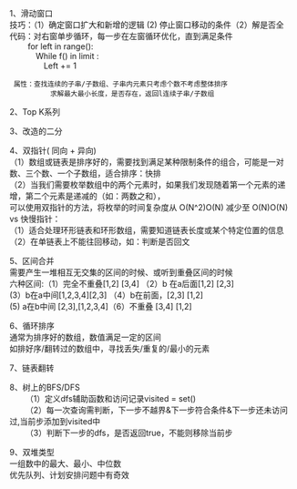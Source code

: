 1、滑动窗口  
技巧：（1）确定窗口扩大和新增的逻辑  (2) 停止窗口移动的条件（2）解是否全  
代码：对右窗单步循环，每一步在左窗循环优化，直到满足条件  
    &emsp;&emsp; for left in range():  
    &emsp;&emsp;&emsp;  While f()  in limit :  
    &emsp;&emsp;&emsp;&emsp;  Left += 1  

     属性：查找连续的子串/子数组、子串内元素只考虑个数不考虑整体排序 
              求解最大最小长度，是否存在，返回l连续子串/子数组
2、Top K系列  

3、改造的二分  

4、双指针( 同向 + 异向)  
  （1）数组或链表是排序好的，需要找到满足某种限制条件的组合，可能是一对数、三个数、一个子数组，适合排序：快排  
  （2）当我们需要枚举数组中的两个元素时，如果我们发现随着第一个元素的递增，第二个元素是递减的（如：两数之和），  
      可以使用双指针的方法，将枚举的时间复杂度从 O(N^2)O(N) 减少至 O(N)O(N)  
   vs 快慢指针：  
      （1）适合处理环形链表和环形数组，需要知道链表长度或某个特定位置的信息  
      （2）在单链表上不能往回移动，如：判断是否回文  

5、区间合并  
  需要产生一堆相互无交集的区间的时候、或听到重叠区间的时候  
  六种区间:（1）完全不重叠[1,2] [3,4]   （2）b 在a后面[1,2] [2,3]  
                  (3）b在a中间[1,2,3,4][2,3] （4）b在前面，[2,3] [1,2]  
                  (5)  a在b中间 [2,3],[1,2,3,4]（6）不重叠 [3,4] [1,2]  

6、循环排序  
  通常为排序好的数组，数值满足一定的区间  
  如排好序/翻转过的数组中，寻找丢失/重复的/最小的元素  

7、链表翻转  

8、树上的BFS/DFS  
   &emsp;&emsp;（1）定义dfs辅助函数和访问记录visited = set()  
   &emsp;&emsp;（2）每一次查询需判断，下一步不越界&下一步符合条件&下一步还未访问过,当前步添加到visited中  
   &emsp;&emsp;（3）判断下一步的dfs，是否返回true，不能则移除当前步  

9、双堆类型   
     一组数中的最大、最小、中位数  
     优先队列、计划安排问题中有奇效  
